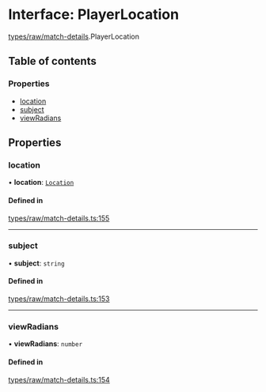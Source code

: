 # Interface: PlayerLocation

[types/raw/match-details](../modules/types_raw_match_details.md).PlayerLocation

## Table of contents

### Properties

- [location](types_raw_match_details.PlayerLocation.md#location)
- [subject](types_raw_match_details.PlayerLocation.md#subject)
- [viewRadians](types_raw_match_details.PlayerLocation.md#viewradians)

## Properties

### location

• **location**: [`Location`](types_raw_match_details.Location.md)

#### Defined in

[types/raw/match-details.ts:155](https://github.com/jameslinimk/unofficial-valorant-api/blob/e0f8f42/package/src/types/raw/match-details.ts#L155)

___

### subject

• **subject**: `string`

#### Defined in

[types/raw/match-details.ts:153](https://github.com/jameslinimk/unofficial-valorant-api/blob/e0f8f42/package/src/types/raw/match-details.ts#L153)

___

### viewRadians

• **viewRadians**: `number`

#### Defined in

[types/raw/match-details.ts:154](https://github.com/jameslinimk/unofficial-valorant-api/blob/e0f8f42/package/src/types/raw/match-details.ts#L154)
